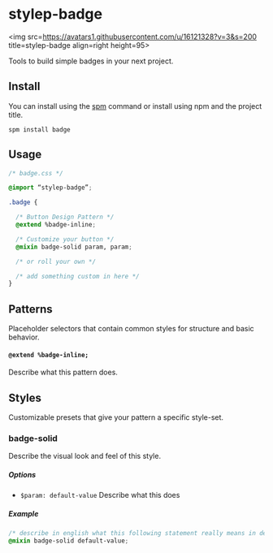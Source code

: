 # stylep-badge
<img src=https://avatars1.githubusercontent.com/u/16121328?v=3&s=200 title=stylep-badge align=right height=95>

Tools to build simple badges in your next project.

## Install
You can install using the [spm](https://github.com/stylep/stylep) command or install using npm and the project title.

``` shell
spm install badge
```

## Usage
``` css
/* badge.css */

@import “stylep-badge”;

.badge {

  /* Button Design Pattern */
  @extend %badge-inline;

  /* Customize your button */
  @mixin badge-solid param, param;

  /* or roll your own */

  /* add something custom in here */
}
```

## Patterns
Placeholder selectors that contain common styles for structure and basic behavior.

#### `@extend %badge-inline;`
Describe what this pattern does.

## Styles
Customizable presets that give your pattern a specific style-set.

### badge-solid
Describe the visual look and feel of this style.

##### Options

* `$param: default-value` Describe what this does

##### Example
```css
/* describe in english what this following statement really means in detail */
@mixin badge-solid default-value;
```

